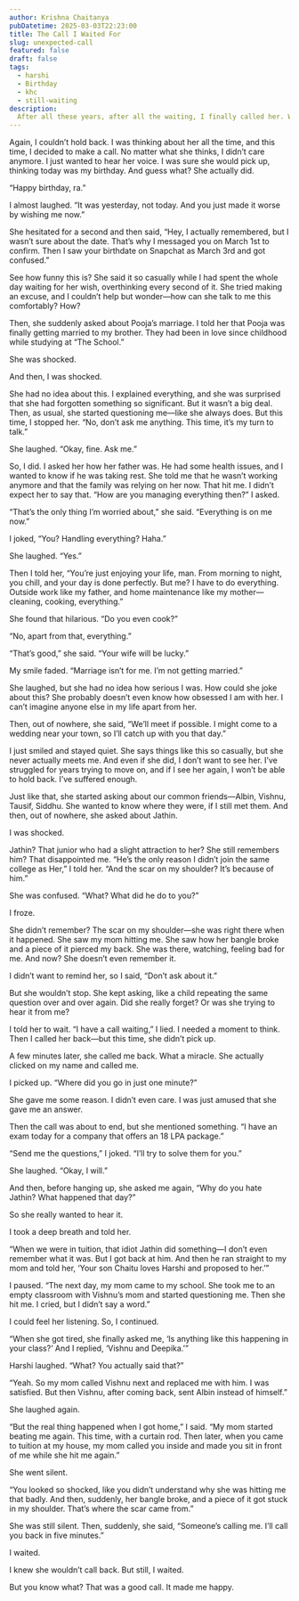 ```yaml
---
author: Krishna Chaitanya
pubDatetime: 2025-03-03T22:23:00
title: The Call I Waited For
slug: unexpected-call
featured: false
draft: false
tags:
  - harshi
  - Birthday
  - khc
  - still-waiting
description:
  After all these years, after all the waiting, I finally called her. What happened next was unexpected—she answered. A conversation filled with old memories, hidden emotions, and truths I didn’t know I needed to hear. But was it everything I had hoped for? Or just another moment that left me questioning everything?
---
```


Again, I couldn’t hold back. I was thinking about her all the time, and this time, I decided to make a call. No matter what she thinks, I didn’t care anymore. I just wanted to hear her voice. I was sure she would pick up, thinking today was my birthday. And guess what? She actually did.

“Happy birthday, ra.”

I almost laughed. “It was yesterday, not today. And you just made it worse by wishing me now.”

She hesitated for a second and then said, “Hey, I actually remembered, but I wasn’t sure about the date. That’s why I messaged you on March 1st to confirm. Then I saw your birthdate on Snapchat as March 3rd and got confused.”

See how funny this is? She said it so casually while I had spent the whole day waiting for her wish, overthinking every second of it. She tried making an excuse, and I couldn’t help but wonder—how can she talk to me this comfortably? How?

Then, she suddenly asked about Pooja’s marriage. I told her that Pooja was finally getting married to my brother. They had been in love since childhood while studying at “The School.”

She was shocked.

And then, I was shocked.

She had no idea about this. I explained everything, and she was surprised that she had forgotten something so significant. But it wasn’t a big deal. Then, as usual, she started questioning me—like she always does. But this time, I stopped her. “No, don’t ask me anything. This time, it’s my turn to talk.”

She laughed. “Okay, fine. Ask me.”

So, I did. I asked her how her father was. He had some health issues, and I wanted to know if he was taking rest. She told me that he wasn’t working anymore and that the family was relying on her now. That hit me. I didn’t expect her to say that. “How are you managing everything then?” I asked.

“That’s the only thing I’m worried about,” she said. “Everything is on me now.”

I joked, “You? Handling everything? Haha.”

She laughed. “Yes.”

Then I told her, “You’re just enjoying your life, man. From morning to night, you chill, and your day is done perfectly. But me? I have to do everything. Outside work like my father, and home maintenance like my mother—cleaning, cooking, everything.”

She found that hilarious. “Do you even cook?”

“No, apart from that, everything.”

“That’s good,” she said. “Your wife will be lucky.”

My smile faded. “Marriage isn’t for me. I’m not getting married.”

She laughed, but she had no idea how serious I was. How could she joke about this? She probably doesn’t even know how obsessed I am with her. I can’t imagine anyone else in my life apart from her.

Then, out of nowhere, she said, “We’ll meet if possible. I might come to a wedding near your town, so I’ll catch up with you that day.”

I just smiled and stayed quiet. She says things like this so casually, but she never actually meets me. And even if she did, I don’t want to see her. I’ve struggled for years trying to move on, and if I see her again, I won’t be able to hold back. I’ve suffered enough.

Just like that, she started asking about our common friends—Albin, Vishnu, Tausif, Siddhu. She wanted to know where they were, if I still met them. And then, out of nowhere, she asked about Jathin.

I was shocked.

Jathin? That junior who had a slight attraction to her? She still remembers him? That disappointed me. “He’s the only reason I didn’t join the same college as Her,” I told her. “And the scar on my shoulder? It’s because of him.”

She was confused. “What? What did he do to you?”

I froze.

She didn’t remember? The scar on my shoulder—she was right there when it happened. She saw my mom hitting me. She saw how her bangle broke and a piece of it pierced my back. She was there, watching, feeling bad for me. And now? She doesn’t even remember it.

I didn’t want to remind her, so I said, “Don’t ask about it.”

But she wouldn’t stop. She kept asking, like a child repeating the same question over and over again. Did she really forget? Or was she trying to hear it from me?

I told her to wait. “I have a call waiting,” I lied. I needed a moment to think. Then I called her back—but this time, she didn’t pick up.

A few minutes later, she called me back. What a miracle. She actually clicked on my name and called me.

I picked up. “Where did you go in just one minute?”

She gave me some reason. I didn’t even care. I was just amused that she gave me an answer.

Then the call was about to end, but she mentioned something. “I have an exam today for a company that offers an 18 LPA package.”

“Send me the questions,” I joked. “I’ll try to solve them for you.”

She laughed. “Okay, I will.”

And then, before hanging up, she asked me again, “Why do you hate Jathin? What happened that day?”

So she really wanted to hear it.

I took a deep breath and told her.

“When we were in tuition, that idiot Jathin did something—I don’t even remember what it was. But I got back at him. And then he ran straight to my mom and told her, ‘Your son Chaitu loves Harshi and proposed to her.’”

I paused. “The next day, my mom came to my school. She took me to an empty classroom with Vishnu’s mom and started questioning me. Then she hit me. I cried, but I didn’t say a word.”

I could feel her listening. So, I continued.

“When she got tired, she finally asked me, ‘Is anything like this happening in your class?’ And I replied, ‘Vishnu and Deepika.’”

Harshi laughed. “What? You actually said that?”

“Yeah. So my mom called Vishnu next and replaced me with him. I was satisfied. But then Vishnu, after coming back, sent Albin instead of himself.”

She laughed again.

“But the real thing happened when I got home,” I said. “My mom started beating me again. This time, with a curtain rod. Then later, when you came to tuition at my house, my mom called you inside and made you sit in front of me while she hit me again.”

She went silent.

“You looked so shocked, like you didn’t understand why she was hitting me that badly. And then, suddenly, her bangle broke, and a piece of it got stuck in my shoulder. That’s where the scar came from.”

She was still silent. Then, suddenly, she said, “Someone’s calling me. I’ll call you back in five minutes.”

I waited.

I knew she wouldn’t call back. But still, I waited.

But you know what? That was a good call. It made me happy.

